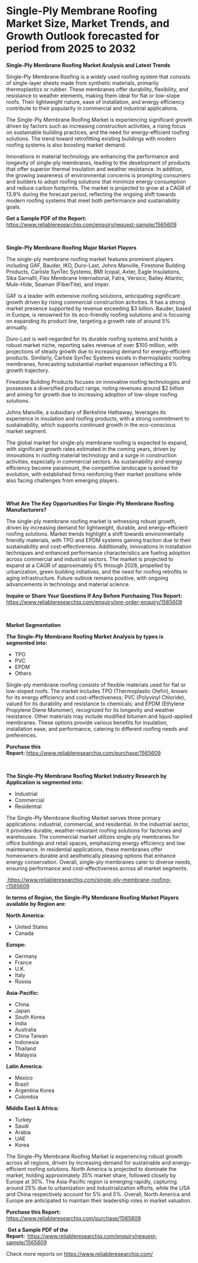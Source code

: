 <p><h1>Single-Ply Membrane Roofing Market Size, Market Trends, and Growth Outlook forecasted for period from 2025 to 2032</h1></p><p><strong>Single-Ply Membrane Roofing Market Analysis and Latest Trends</strong></p>
<p><p>Single-Ply Membrane Roofing is a widely used roofing system that consists of single-layer sheets made from synthetic materials, primarily thermoplastics or rubber. These membranes offer durability, flexibility, and resistance to weather elements, making them ideal for flat or low-slope roofs. Their lightweight nature, ease of installation, and energy efficiency contribute to their popularity in commercial and industrial applications. </p><p>The Single-Ply Membrane Roofing Market is experiencing significant growth driven by factors such as increasing construction activities, a rising focus on sustainable building practices, and the need for energy-efficient roofing solutions. The trend toward retrofitting existing buildings with modern roofing systems is also boosting market demand. </p><p>Innovations in material technology are enhancing the performance and longevity of single-ply membranes, leading to the development of products that offer superior thermal insulation and weather resistance. In addition, the growing awareness of environmental concerns is prompting consumers and builders to adopt roofing solutions that minimize energy consumption and reduce carbon footprints. The market is projected to grow at a CAGR of 13.9% during the forecast period, reflecting the ongoing shift towards modern roofing systems that meet both performance and sustainability goals.</p></p>
<p><strong>Get a Sample PDF of the Report:&nbsp;</strong> <a href="https://www.reliableresearchiq.com/enquiry/request-sample/1565609?utm_campaign=1900&utm_medium=2&utm_source=Github&utm_content=ia&utm_term=01022025&utm_id=single-ply-membrane-roofing">https://www.reliableresearchiq.com/enquiry/request-sample/1565609</a></p>
<p>&nbsp;</p>
<p><strong>Single-Ply Membrane Roofing Major Market Players</strong></p>
<p><p>The single-ply membrane roofing market features prominent players including GAF, Bauder, IKO, Duro-Last, Johns Manville, Firestone Building Products, Carlisle SynTec Systems, BMI Icopal, Axter, Eagle Insulations, Sika Sarnafil, Flex Membrane International, Fatra, Versico, Bailey Atlantic, Mule-Hide, Seaman (FiberTite), and Imper. </p><p>GAF is a leader with extensive roofing solutions, anticipating significant growth driven by rising commercial construction activities. It has a strong market presence supported by revenue exceeding $3 billion. Bauder, based in Europe, is renowned for its eco-friendly roofing solutions and is focusing on expanding its product line, targeting a growth rate of around 5% annually.</p><p>Duro-Last is well-regarded for its durable roofing systems and holds a robust market niche, reporting sales revenue of over $100 million, with projections of steady growth due to increasing demand for energy-efficient products. Similarly, Carlisle SynTec Systems excels in thermoplastic roofing membranes, forecasting substantial market expansion reflecting a 6% growth trajectory. </p><p>Firestone Building Products focuses on innovative roofing technologies and possesses a diversified product range, noting revenues around $2 billion and aiming for growth due to increasing adoption of low-slope roofing solutions. </p><p>Johns Manville, a subsidiary of Berkshire Hathaway, leverages its experience in insulation and roofing products, with a strong commitment to sustainability, which supports continued growth in the eco-conscious market segment.</p><p>The global market for single-ply membrane roofing is expected to expand, with significant growth rates estimated in the coming years, driven by innovations in roofing material technology and a surge in construction activities, especially in commercial sectors. As sustainability and energy efficiency become paramount, the competitive landscape is poised for evolution, with established firms reinforcing their market positions while also facing challenges from emerging players.</p></p>
<p>&nbsp;</p>
<p><strong>What Are The Key Opportunities For Single-Ply Membrane Roofing Manufacturers?</strong></p>
<p><p>The single-ply membrane roofing market is witnessing robust growth, driven by increasing demand for lightweight, durable, and energy-efficient roofing solutions. Market trends highlight a shift towards environmentally friendly materials, with TPO and EPDM systems gaining traction due to their sustainability and cost-effectiveness. Additionally, innovations in installation techniques and enhanced performance characteristics are fueling adoption across commercial and industrial sectors. The market is projected to expand at a CAGR of approximately 6% through 2028, propelled by urbanization, green building initiatives, and the need for roofing retrofits in aging infrastructure. Future outlook remains positive, with ongoing advancements in technology and material science.</p></p>
<p><strong>Inquire or Share Your Questions If Any Before Purchasing This Report:</strong> <a href="https://www.reliableresearchiq.com/enquiry/pre-order-enquiry/1565609?utm_campaign=1900&utm_medium=2&utm_source=Github&utm_content=ia&utm_term=01022025&utm_id=single-ply-membrane-roofing">https://www.reliableresearchiq.com/enquiry/pre-order-enquiry/1565609</a></p>
<p>&nbsp;</p>
<p><strong>Market Segmentation</strong></p>
<p><strong>The Single-Ply Membrane Roofing Market Analysis by types is segmented into:</strong></p>
<p><ul><li>TPO</li><li>PVC</li><li>EPDM</li><li>Others</li></ul></p>
<p><p>Single-ply membrane roofing consists of flexible materials used for flat or low-sloped roofs. The market includes TPO (Thermoplastic Olefin), known for its energy efficiency and cost-effectiveness; PVC (Polyvinyl Chloride), valued for its durability and resistance to chemicals; and EPDM (Ethylene Propylene Diene Monomer), recognized for its longevity and weather resistance. Other materials may include modified bitumen and liquid-applied membranes. These options provide various benefits for insulation, installation ease, and performance, catering to different roofing needs and preferences.</p></p>
<p><strong>Purchase this Report:&nbsp;</strong><a href="https://www.reliableresearchiq.com/purchase/1565609?utm_campaign=1900&utm_medium=2&utm_source=Github&utm_content=ia&utm_term=01022025&utm_id=single-ply-membrane-roofing">https://www.reliableresearchiq.com/purchase/1565609</a></p>
<p>&nbsp;</p>
<p><strong>The Single-Ply Membrane Roofing Market Industry Research by Application is segmented into:</strong></p>
<p><ul><li>Industrial</li><li>Commercial</li><li>Residential</li></ul></p>
<p><p>The Single-Ply Membrane Roofing Market serves three primary applications: industrial, commercial, and residential. In the industrial sector, it provides durable, weather-resistant roofing solutions for factories and warehouses. The commercial market utilizes single-ply membranes for office buildings and retail spaces, emphasizing energy efficiency and low maintenance. In residential applications, these membranes offer homeowners durable and aesthetically pleasing options that enhance energy conservation. Overall, single-ply membranes cater to diverse needs, ensuring performance and cost-effectiveness across all market segments.</p></p>
<p><a href="https://www.reliableresearchiq.com/single-ply-membrane-roofing-r1565609?utm_campaign=1900&utm_medium=2&utm_source=Github&utm_content=ia&utm_term=01022025&utm_id=single-ply-membrane-roofing">&nbsp;https://www.reliableresearchiq.com/single-ply-membrane-roofing-r1565609</a></p>
<p><strong>In terms of Region, the Single-Ply Membrane Roofing Market Players available by Region are:</strong></p>
<p>
    <p> <strong> North America: </strong>
        <ul>
            <li>United States</li>
            <li>Canada</li>
        </ul>
        </p> 
    <p> <strong> Europe: </strong>
        <ul>
            <li>Germany</li>
            <li>France</li>
            <li>U.K.</li>
            <li>Italy</li>
            <li>Russia</li>
        </ul>
        </p> 
    <p> <strong> Asia-Pacific: </strong>
        <ul>
            <li>China</li>
            <li>Japan</li>
            <li>South Korea</li>
            <li>India</li>
            <li>Australia</li>
            <li>China Taiwan</li>
            <li>Indonesia</li>
            <li>Thailand</li>
            <li>Malaysia</li>
        </ul>
        </p> 
    <p> <strong> Latin America: </strong>
        <ul>
            <li>Mexico</li>
            <li>Brazil</li>
            <li>Argentina Korea</li>
            <li>Colombia</li>
        </ul>
        </p> 
    <p> <strong> Middle East & Africa: </strong>
        <ul>
            <li>Turkey</li>
            <li>Saudi</li>
            <li>Arabia</li>
            <li>UAE</li>
            <li>Korea</li>
        </ul>
    </p>
    </p>
<p><p>The Single-Ply Membrane Roofing Market is experiencing robust growth across all regions, driven by increasing demand for sustainable and energy-efficient roofing solutions. North America is projected to dominate the market, holding approximately 35% market share, followed closely by Europe at 30%. The Asia-Pacific region is emerging rapidly, capturing around 25% due to urbanization and industrialization efforts, while the USA and China respectively account for 5% and 5%. Overall, North America and Europe are anticipated to maintain their leadership roles in market valuation.</p></p>
<p><strong>Purchase this Report: </strong><a href="https://www.reliableresearchiq.com/purchase/1565609?utm_campaign=1900&utm_medium=2&utm_source=Github&utm_content=ia&utm_term=01022025&utm_id=single-ply-membrane-roofing">https://www.reliableresearchiq.com/purchase/1565609</a></p>
<p>&nbsp;<strong>Get a Sample PDF of the Report:&nbsp;&nbsp;</strong><a href="https://www.reliableresearchiq.com/enquiry/request-sample/1565609?utm_campaign=1900&utm_medium=2&utm_source=Github&utm_content=ia&utm_term=01022025&utm_id=single-ply-membrane-roofing">https://www.reliableresearchiq.com/enquiry/request-sample/1565609</a></p>
<p><strong></strong></p>
<p>Check more reports on <a href="https://www.reliableresearchiq.com/?utm_campaign=1900&utm_medium=2&utm_source=Github&utm_content=ia&utm_term=01022025&utm_id=single-ply-membrane-roofing">https://www.reliableresearchiq.com/</a></p>